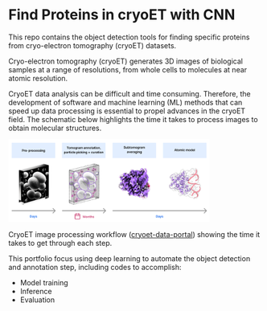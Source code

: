 # Find Proteins in cryoET with CNN

This repo contains the object detection tools for finding specific proteins from cryo-electron tomography (cryoET) datasets.

Cryo-electron tomography (cryoET) generates 3D images of biological samples at a range of resolutions, from whole cells to molecules at near atomic resolution. 

CryoET data analysis can be difficult and time consuming. Therefore, the development of software and machine learning (ML) methods that can speed up data processing is essential to propel advances in the cryoET field. The schematic below highlights the time it takes to process images to obtain molecular structures.

<img src="Figures/workflow_timeline.png" width = "400">

CryoET image processing workflow ([cryoet-data-portal](https://github.com/chanzuckerberg/cryoet-data-portal/blob/main/docs/cryoet_workflow.md)) showing the time it takes to get through each step.

This portfolio focus using deep learning to automate the object detection and annotation step, including codes to accomplish: 
* Model training 
* Inference
* Evaluation 
